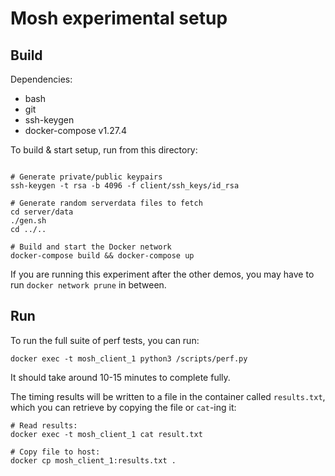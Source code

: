 # Mosh experimental setup

## Build
Dependencies:
 * bash
 * git
 * ssh-keygen
 * docker-compose v1.27.4

To build & start setup, run from this directory:
```

# Generate private/public keypairs
ssh-keygen -t rsa -b 4096 -f client/ssh_keys/id_rsa

# Generate random serverdata files to fetch
cd server/data
./gen.sh
cd ../..

# Build and start the Docker network
docker-compose build && docker-compose up
```

If you are running this experiment after the other demos, you may have to run `docker network prune` in between.

## Run
To run the full suite of perf tests, you can run:

```
docker exec -t mosh_client_1 python3 /scripts/perf.py
```

It should take around 10-15 minutes to complete fully.

The timing results will be written to a file in the container called `results.txt`, which you can retrieve by copying the file or `cat`-ing it:

```
# Read results:
docker exec -t mosh_client_1 cat result.txt

# Copy file to host:
docker cp mosh_client_1:results.txt .
```


